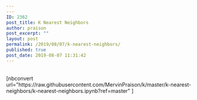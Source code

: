 ```yaml
---
---
ID: 2362
post_title: K Nearest Neighbors
author: praison
post_excerpt: ""
layout: post
permalink: /2019/08/07/k-nearest-neighbors/
published: true
post_date: 2019-08-07 11:31:42
---
```

<!-- wp:shortcode --><br />[nbconvert url="https://raw.githubusercontent.com/MervinPraison/k/master/k-nearest-neighbors/k-nearest-neighbors.ipynb?ref=master" ]<br /><!-- /wp:shortcode -->